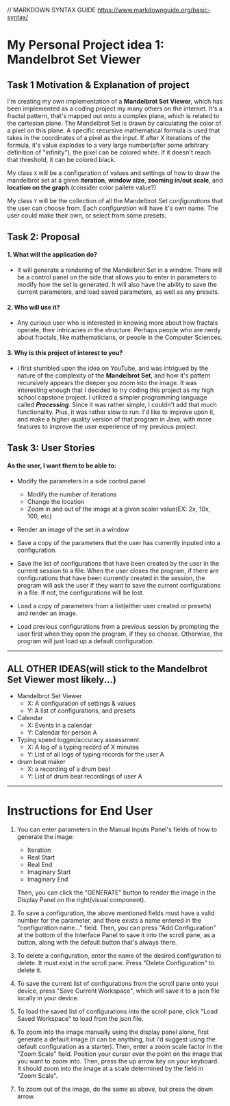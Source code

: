 // MARKDOWN SYNTAX GUIDE  https://www.markdownguide.org/basic-syntax/

# My Personal Project idea 1: Mandelbrot Set Viewer

## Task 1 Motivation & Explanation of project
I'm creating my own implementation of a **Mandelbrot Set Viewer**, which has been implemented as a coding project my many others
on the internet. It's a fractal pattern, that's mapped out onto a complex plane, which is related to the cartesian plane. The Mandelbrot Set is drawn by calculating the color of a pixel on this plane. A specific recursive mathematical formula is used that takes in the coordinates of a pixel as the input. If after X iterations of the formula, it's value explodes to a very large number(after some arbitrary definition of "infinity"), the pixel can be colored white. If it doesn't reach that threshold, it can be colored black. 

My class `X` will be a configuration of values and settings of how to draw the mandelbrot set at a given **iteration**, **window size**, **zooming in/out scale**, and **location on the graph**.(consider color pallete value?)

My class `Y` will be the collection of all the Mandelbrot Set *configurations* that the user can choose from. Each *configuration* will have it's own name. The user could make their own, or select from some presets. 

## Task 2: Proposal

#### 1. What will the application do?
- It will generate a rendering of the Mandelbrot Set in a window. There will be a control panel on the side that allows you to enter in parameters to modify how the
set is generated. It will also have the ability to save the current parameters, and load saved parameters, as well as any presets. 

#### 2. Who will use it?
- Any curious user who is interested in knowing more about how fractals operate, their intricacies in the structure. Perhaps people who are nerdy about fractals, like mathematicians, or people in the Computer Sciences. 

#### 3. Why is this project of interest to you?
- I first stumbled upon the idea on YouTube, and was intrigued by the nature of the complexity of the **Mandelbrot Set**, and how it's pattern recursively appears the deeper you zoom into the image. It was interesting enough that I decided to try coding this project as my high school capstone project. I utilized a simpler programming language called _**Processing**_. Since it was rather simple, I couldn't add that much functionality. Plus, it was rather slow to run. I'd like to improve upon it, and make a higher quality version of that program in Java, with more features to improve the user experience of my previous project. 

## Task 3: User Stories

#### As the user, I want them to be able to:

- Modify the parameters in a side control panel
    - Modify the number of iterations
    - Change the location
    - Zoom in and out of the image at a given scaler value(EX: 2x, 10x, 100, etc)

- Render an image of the set in a window

- Save a copy of the parameters that the user has currently inputed into a configuration.
- Save the list of configurations that have been created by the user in the current session to a file. When the user 
    closes the program, if there are configurations that have been currently created in the session, the
    program will ask the user if they want to save the current configurations in a file. If not, the configurations will be lost. 

- Load a copy of parameters from a list(either user created or presets) and render an image. 
- Load previous configurations from a previous session by prompting the user first when they open the program, if they 
    so choose. Otherwise, the program will just load up a default configuration.

________________________________________________________________________________


## ALL OTHER IDEAS(will stick to the Mandelbrot Set Viewer most likely...)
- Mandelbrot Set Viewer
    - X: A configuration of settings & values
    - Y: A list of configurations, and presets
- Calendar
    - X: Events in a calendar
    - Y: Calendar for person A
- Typing speed logger/accuracy assessment
    - X: A log of a typing record of X minutes
    - Y: List of all logs of typing records for the user A
- drum beat maker
    - X: a recording of a drum beat
    - Y: List of drum beat recordings of user A

__________________________________________________________________________________

# Instructions for End User

1. You can enter parameters in the Manual Inputs Panel's fields of how to generate the image:
    - Iteration
    - Real Start
    - Real End
    - Imaginary Start
    - Imaginary End

    Then, you can click the "GENERATE" button to render the image in the Display Panel on the right(visual component). 

2. To save a configuration, the above mentioned fields must have a valid number for the parameter, and there exists a name entered in the "configuration name..." field. Then, you can press "Add Configuration" at the bottom of the Interface Panel to save it into the scroll pane, as a button, along with the default button that's always there. 

3. To delete a configuration, enter the name of the desired configuration to delete. It must exist in the scroll pane. Press "Delete Configuration" to delete it. 

4. To save the current list of configurations from the scroll pane onto your device, press "Save Current Workspace", which will save it to a json file locally in your device. 

5. To load the saved list of configurations into the scroll pane, click "Load Saved Workspace" to load from the json file. 

6. To zoom into the image manually using the display panel alone, first generate a default image (it can be anything, but i'd suggest using the default configuration as a starter). Then, enter a zoom scale factor in the "Zoom Scale" field. Position your cursor over the point on the image that you want to zoom into. Then, press the up arrow key on your keyboard. It should zoom into the image at a scale determined by the field in "Zoom Scale". 

7. To zoom out of the image, do the same as above, but press the down arrow.  


